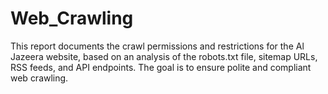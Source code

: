 # Web_Crawling
This report documents the crawl permissions and restrictions for the Al Jazeera website, based on an analysis of the robots.txt file, sitemap URLs, RSS feeds, and API endpoints. The goal is to ensure polite and compliant web crawling.
